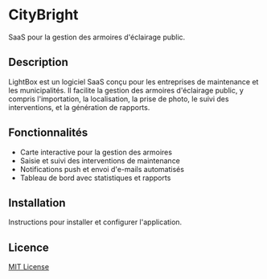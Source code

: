 # CityBright
SaaS pour la gestion des armoires d'éclairage public.

## Description
LightBox est un logiciel SaaS conçu pour les entreprises de maintenance et les municipalités. Il facilite la gestion des armoires d'éclairage public, y compris l'importation, la localisation, la prise de photo, le suivi des interventions, et la génération de rapports.

## Fonctionnalités
- Carte interactive pour la gestion des armoires
- Saisie et suivi des interventions de maintenance
- Notifications push et envoi d'e-mails automatisés
- Tableau de bord avec statistiques et rapports

## Installation
Instructions pour installer et configurer l'application.

## Licence
[MIT License](LICENSE)
